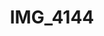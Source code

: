 ---
pid: '113'
layout: photos
title: IMG_4144
filename: IMG_4144.jpg
caption: vase and ephemera
permalink: "/photos/113.html"
---